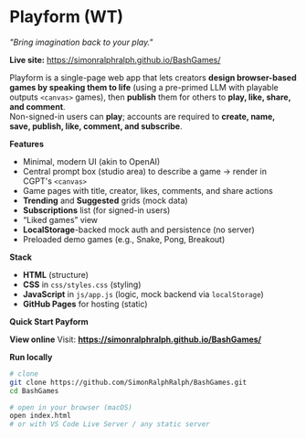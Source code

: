 # Playform (WT)  
_"Bring imagination back to your play."_

**Live site:** https://simonralphralph.github.io/BashGames/

Playform is a single-page web app that lets creators **design browser-based games by speaking them to life** (using a pre-primed LLM with playable outputs `<canvas>` games), then **publish** them for others to **play, like, share, and comment**.  
Non-signed-in users can **play**; accounts are required to **create, name, save, publish, like, comment, and subscribe**.



**Features**
- Minimal, modern UI (akin to OpenAI)
- Central prompt box (studio area) to describe a game → render in CGPT's `<canvas>`
- Game pages with title, creator, likes, comments, and share actions
- **Trending** and **Suggested** grids (mock data)
- **Subscriptions** list (for signed-in users)
- “Liked games” view
- **LocalStorage**-backed mock auth and persistence (no server)
- Preloaded demo games (e.g., Snake, Pong, Breakout)



**Stack**
- **HTML** (structure)
- **CSS** in `css/styles.css` (styling)
- **JavaScript** in `js/app.js` (logic, mock backend via `localStorage`)
- **GitHub Pages** for hosting (static)



**Quick Start Payform**

**View online**
Visit: **https://simonralphralph.github.io/BashGames/**

**Run locally**
```bash
# clone
git clone https://github.com/SimonRalphRalph/BashGames.git
cd BashGames

# open in your browser (macOS)
open index.html
# or with VS Code Live Server / any static server
